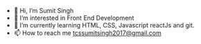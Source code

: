 - 👋 Hi, I’m Sumit Singh
- 👀 I’m interested in Front End Development
- 🌱 I’m currently learning HTML, CSS, Javascript reactJs and git.
- 📫 How to reach me tcssumitsingh2017@gmail.com

<!---
sumitsingh2017/sumitsingh2017 is a ✨ special ✨ repository because its `README.md` (this file) appears on your GitHub profile.
You can click the Preview link to take a look at your changes.
--->
